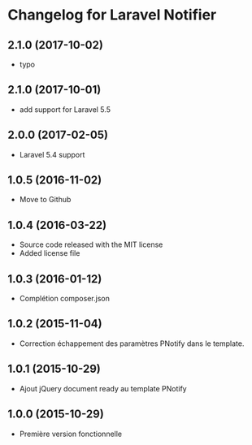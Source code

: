 Changelog for Laravel Notifier
==============================

2.1.0 (2017-10-02)
------------------

- typo

2.1.0 (2017-10-01)
------------------

- add support for Laravel 5.5

2.0.0 (2017-02-05)
------------------

- Laravel 5.4 support

1.0.5 (2016-11-02)
------------------

- Move to Github

1.0.4 (2016-03-22)
------------------

- Source code released with the MIT license
- Added license file

1.0.3 (2016-01-12)
------------------

- Complétion composer.json

1.0.2 (2015-11-04)
------------------

- Correction échappement des paramètres PNotify dans le template.

1.0.1 (2015-10-29)
------------------

- Ajout jQuery document ready au template PNotify

1.0.0 (2015-10-29)
------------------

- Première version fonctionnelle
